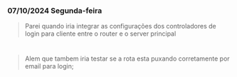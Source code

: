 ### 07/10/2024 Segunda-feira
>
> Parei quando iria integrar as configurações dos controladores de login para cliente entre o router e o server principal
>
#
>
> Alem que tambem iria testar se a rota esta puxando corretamente por email para login;
